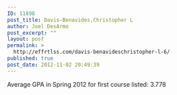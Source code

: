 ```yaml
---
ID: 11898
post_title: Davis-Benavides,Christopher L
author: Joel DesArmo
post_excerpt: ""
layout: post
permalink: >
  http://effrtlss.com/davis-benavideschristopher-l-6/
published: true
post_date: 2012-11-02 20:49:39
---
```

<p>Average GPA in Spring 2012 for first course listed: 3.778</p>